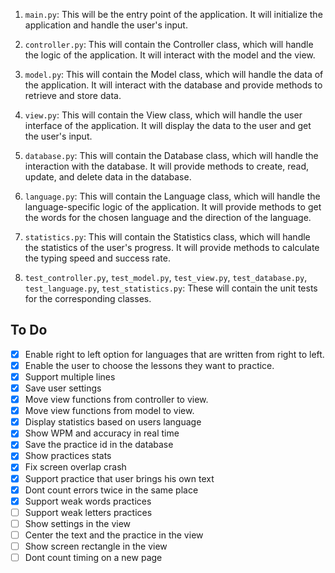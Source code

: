 
1. `main.py`: This will be the entry point of the application. It will initialize the application and handle the user's input.

2. `controller.py`: This will contain the Controller class, which will handle the logic of the application. It will interact with the model and the view.

3. `model.py`: This will contain the Model class, which will handle the data of the application. It will interact with the database and provide methods to retrieve and store data.

4. `view.py`: This will contain the View class, which will handle the user interface of the application. It will display the data to the user and get the user's input.

5. `database.py`: This will contain the Database class, which will handle the interaction with the database. It will provide methods to create, read, update, and delete data in the database.

6. `language.py`: This will contain the Language class, which will handle the language-specific logic of the application. It will provide methods to get the words for the chosen language and the direction of the language.

7. `statistics.py`: This will contain the Statistics class, which will handle the statistics of the user's progress. It will provide methods to calculate the typing speed and success rate.

8. `test_controller.py`, `test_model.py`, `test_view.py`, `test_database.py`, `test_language.py`, `test_statistics.py`: These will contain the unit tests for the corresponding classes.

## To Do

- [x] Enable right to left option for languages that are written from right to left.
- [x] Enable the user to choose the lessons they want to practice.
- [x] Support multiple lines
- [x] Save user settings
- [x] Move view functions from controller to view.
- [x] Move view functions from model to view.
- [x] Display statistics based on users language
- [x] Show WPM and accuracy in real time
- [x] Save the practice id in the database
- [x] Show practices stats
- [x] Fix screen overlap crash
- [x] Support practice that user brings his own text 
- [x] Dont count errors twice in the same place
- [x] Support weak words practices
- [ ] Support weak letters practices
- [ ] Show settings in the view
- [ ] Center the text and the practice in the view
- [ ] Show screen rectangle in the view
- [ ] Dont count timing on a new page

